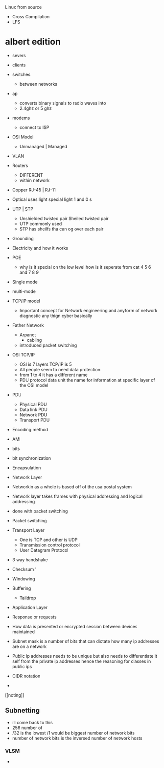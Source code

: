 Linux from source 
- Cross Compilation 
- LFS 



# albert edition 

- severs 
- clients 
- switches 
	- between networks 
- ap 
	- converts binary signals to  radio waves into 
	- 2.4ghz or 5 ghz 
- modems 
	- connect to ISP 
- OSI Model 
	- Unmanaged | Managed 
- VLAN
- Routers 
	- DIFFERENT
	- within network
- Copper RJ-45 | RJ-11 
- Optical uses light special light 1 and 0 s 
- UTP | STP
	- Unshielded twisted pair Sheiled twisted pair 
	- UTP commonly used 
	- STP has sheilfs tha can og over each pair 
- Grounding 
- Electricity and how it works 
- POE 
	- why is it special on the low level how is it seperate from cat 4 5 6 and 7 8 9 
- Single mode 
- multi-mode 
- TCP/IP model 
	- Important concept for Network engineering and anyform of network diagnostic any thign cyber basically 
- Father Network
	- Arpanet 
		- cabling 
	- introduced packet switching 
- OSI TCP/IP 
	- OSI is 7 layers TCP/IP is 5
	- All people seem to need data protection 
	- from 1 to 4 it has a different name 
	- PDU protocol data unit the name for information at specific layer of the OSI model 
- PDU 
	- Physical PDU 
	- Data link PDU 
	- Network PDU 
	- Transport PDU 
- Encoding method 
- AMI 
- bits 
- bit synchronization 
- Encapsulation 
- Network Layer 
- Networkin as a whole is based off of the usa postal system 
- Network layer takes frames with physical addressing and logical addressing 
- done with packet switching 
- Packet switching 
- Transport Layer 
	- One is TCP and other is UDP 
	- Transmission control protocol 
	- User Datagram Protocol 
- 3 way handshake 
- Checksum '
- Windowing 
- Buffering
	- Taildrop 
- Application Layer 
- Response or requests 
- How data is presented or encrypted session between devices maintained 


- Subnet mask is a number of bits that can dictate how many ip addresses are on a network 

- Public ip addresses needs to be unique but also needs to differentiate it self from the private ip addresses hence the reasoning for classes in public ips 

- CIDR notation 
- 

[[noting]]


## Subnetting 


- ill come back to this 
- 256 number of 
- /32 is the lowest /1 would be biggest number of network bits 
- number of network bits is the inversed number of network hosts  



### VLSM 
- 

